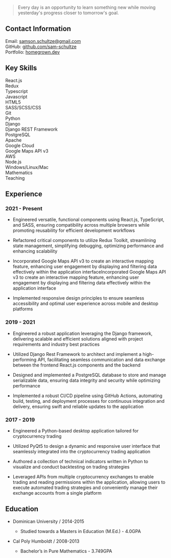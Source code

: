 <!-- # Sam Schultze -->

  >Every day is an opportunity to learn something new while moving yesterday's progress closer to tomorrow's goal.

## Contact Information

  Email: <a href="mailto:samson.schultze@gmail.com">samson.schultze@gmail.com</a>  
  GitHub: <a href="https://github.com/sam-schultze">github.com/sam-schultze</a>  
  Portfolio: <a href="https://homegrown.dev">homegrown.dev</a>  

## Key Skills

  React.js  
  Redux  
  Typescript  
  Javascript  
  HTML5  
  SASS/SCSS/CSS  
  Git  
  Python  
  Django  
  Django REST Framework  
  PostgreSQL  
  Apache  
  Google Cloud  
  Google Maps API v3  
  AWS  
  Node.js  
  Windows/Linux/Mac  
  Mathematics  
  Teaching  

## Experience

### 2021 - Present

- Engineered versatile, functional components using React.js, TypeScript, and SASS,     ensuring compatibility across multiple browsers while promoting reusability for efficient development workflows

- Refactored critical components to utilize Redux Toolkit, streamlining state management, simplifying debugging, optimizing performance and enhancing scalability 

- Incorporated Google Maps API v3 to create an interactive mapping feature, enhancing user engagement by displaying and filtering data effectively within the application interfaceIncorporated Google Maps API v3 to create an interactive mapping feature, enhancing user engagement by displaying and filtering data effectively within the application interface

- Implemented responsive design principles to ensure seamless accessibility and optimal user experience across mobile and desktop platforms
  
### 2019 - 2021

- Engineered a robust application leveraging the Django framework, delivering scalable and efficient solutions aligned with project requirements and industry best practices

- Utilized Django Rest Framework to architect and implement a high-performing API, facilitating seamless communication and data exchange between the frontend React.js components and the backend

- Designed and implemented a PostgreSQL database to store and manage serializable data, ensuring data integrity and security while optimizing performance

- Implemented a robust CI/CD pipeline using GitHub Actions, automating build, testing, and deployment processes for continuous integration and delivery, ensuring swift and reliable updates to the application

### 2017 - 2019

- Engineered a Python-based desktop application tailored for cryptocurrency trading

- Utilized PyQt5 to design a dynamic and responsive user interface that seamlessly integrated into the cryptocurrency trading application

- Authored a collection of technical indicators written in Python to visualize and conduct backtesting on trading strategies

- Leveraged APIs from multiple cryptocurrency exchanges to enable trading and reading permissions within the application, allowing users to execute automated trading strategies and conveniently manage their exchange accounts from a single platform
  
## Education

- Dominican University / 2014-2015
  - Studied towards a Masters in Education (M.Ed.) - 4.0GPA
  
- Cal Poly Humboldt / 2008-2013
  - Bachelor’s in Pure Mathematics - 3.749GPA
